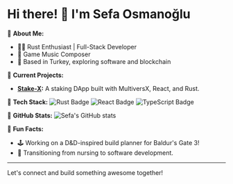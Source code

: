 # Hi there! 👋 I'm Sefa Osmanoğlu

🌟 **About Me:**
- 🧑‍💻 Rust Enthusiast | Full-Stack Developer
- 🎸 Game Music Composer
- 📍 Based in Turkey, exploring software and blockchain

🌟 **Current Projects:**
- **[Stake-X](https://github.com/sefaosm/Stake-X):** A staking DApp built with MultiversX, React, and Rust.

🌟 **Tech Stack:**
![Rust Badge](https://img.shields.io/badge/Rust-🦀-orange)
![React Badge](https://img.shields.io/badge/React-blue)
![TypeScript Badge](https://img.shields.io/badge/TypeScript-blue)

🌟 **GitHub Stats:**
![Sefa's GitHub stats](https://github-readme-stats.vercel.app/api?username=sefaosm&show_icons=true&theme=radical)

🌟 **Fun Facts:**
- 🕹️ Working on a D&D-inspired build planner for Baldur's Gate 3!
- 🏥 Transitioning from nursing to software development.

---

Let's connect and build something awesome together!
